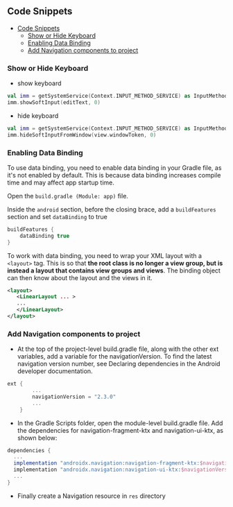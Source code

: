 ## Code Snippets

- [Code Snippets](#code-snippets)
  - [Show or Hide Keyboard](#show-or-hide-keyboard)
  - [Enabling Data Binding](#enabling-data-binding)
  - [Add Navigation components to project](#add-navigation-components-to-project)
### Show or Hide Keyboard
* show keyboard
```kt
val imm = getSystemService(Context.INPUT_METHOD_SERVICE) as InputMethodManager
imm.showSoftInput(editText, 0)
```
* hide keyboard
```kt
val imm = getSystemService(Context.INPUT_METHOD_SERVICE) as InputMethodManager
imm.hideSoftInputFromWindow(view.windowToken, 0)
```
### Enabling Data Binding
To use data binding, you need to enable data binding in your Gradle file, as it's not enabled by default. This is because data binding increases compile time and may affect app startup time.

Open the `build.gradle (Module: app)` file.

Inside the `android` section, before the closing brace, add a `buildFeatures` section and set `dataBinding` to true
```gradle
buildFeatures {
    dataBinding true
}
```
To work with data binding, you need to wrap your XML layout with a `<layout>` tag. This is so that **the root class is no longer a view group, but is instead a layout that contains view groups and views**. The binding object can then know about the layout and the views in it.
```xml
<layout>
   <LinearLayout ... >
   ...
   </LinearLayout>
</layout>
```

### Add Navigation components to project
* At the top of the project-level build.gradle file, along with the other ext variables, add a variable for the navigationVersion. To find the latest navigation version number, see Declaring dependencies in the Android developer documentation.
```gradle
ext {
        ...
        navigationVersion = "2.3.0"
        ...
    }
```
* In the Gradle Scripts folder, open the module-level build.gradle file. Add the dependencies for navigation-fragment-ktx and navigation-ui-ktx, as shown below:
```gradle
dependencies {
  ...
  implementation "androidx.navigation:navigation-fragment-ktx:$navigationVersion"
  implementation "androidx.navigation:navigation-ui-ktx:$navigationVersion"
  ...
}
```
* Finally create a Navigation resource in `res` directory